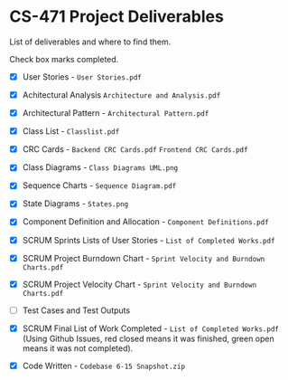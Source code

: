 # CS-471 Project Deliverables

List of deliverables and where to find them.

Check box marks completed.

-  [x] User Stories - `User Stories.pdf`
 - [x] Achitectural Analysis `Architecture and Analysis.pdf`
 - [x] Architectural Pattern - `Architectural Pattern.pdf`
 - [x] Class List - `Classlist.pdf`
 - [x] CRC Cards - `Backend CRC Cards.pdf` `Frontend CRC Cards.pdf`
 - [x] Class Diagrams - `Class Diagrams UML.png`
 - [x] Sequence Charts - `Sequence Diagram.pdf`
 - [x] State Diagrams - `States.png`
 - [x] Component Definition and Allocation - `Component Definitions.pdf`
 - [x] SCRUM Sprints Lists of User Stories - `List of Completed Works.pdf`
 - [x] SCRUM Project Burndown Chart - `Sprint Velocity and Burndown Charts.pdf`
 - [x] SCRUM Project Velocity Chart - `Sprint Velocity and Burndown Charts.pdf`
 - [ ] Test Cases and Test Outputs
 - [x] SCRUM Final List of Work Completed - `List of Completed Works.pdf` (Using Github Issues, red closed means it was finished, green open means it was not completed).
 - [x] Code Written - `Codebase 6-15 Snapshot.zip`

